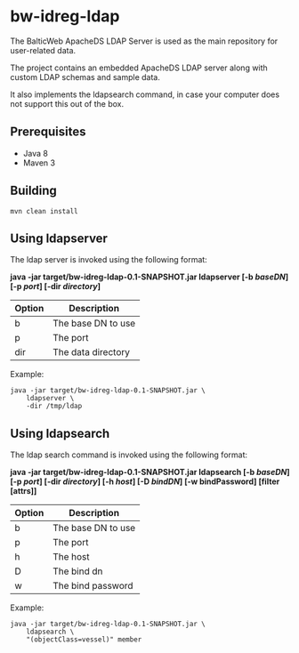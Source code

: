 bw-idreg-ldap
==============

The BalticWeb ApacheDS LDAP Server is used as the main repository for user-related data.

The project contains an embedded ApacheDS LDAP server along with custom LDAP schemas and sample data.

It also implements the ldapsearch command, in case your computer does not support this out of the box.


## Prerequisites

* Java 8
* Maven 3

## Building ##

    mvn clean install

## Using ldapserver

The ldap server is invoked using the following format:

**java -jar target/bw-idreg-ldap-0.1-SNAPSHOT.jar ldapserver 
  [-b *baseDN*]  [-p *port*] [-dir *directory*]**
    
| Option    | Description |
| --------- | ------------|
| b         | The base DN to use |
| p         | The port |
| dir       | The data directory |

Example:

    java -jar target/bw-idreg-ldap-0.1-SNAPSHOT.jar \
        ldapserver \
        -dir /tmp/ldap
    
## Using ldapsearch
The ldap search command is invoked using the following format:

**java -jar target/bw-idreg-ldap-0.1-SNAPSHOT.jar ldapsearch 
  [-b *baseDN*]  [-p *port*] [-dir *directory*]
  [-h *host*] [-D *bindDN*] [-w bindPassword]
  [filter [attrs]]**
    
| Option    | Description |
| --------- | ------------|
| b         | The base DN to use |
| p         | The port |
| h         | The host |
| D         | The bind dn |
| w         | The bind password |


Example:

    java -jar target/bw-idreg-ldap-0.1-SNAPSHOT.jar \
        ldapsearch \
        "(objectClass=vessel)" member

